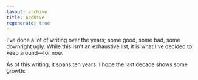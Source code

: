 ```yaml
---
layout: archive
title: Archive
regenerate: true
---
```


I've done a lot of writing over the years; some good, some bad, some downright ugly. While this isn't an exhaustive list, it is what I've decided to keep around—for now.

As of this writing, it spans ten years. I hope the last decade shows some growth:

